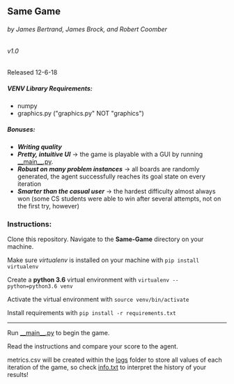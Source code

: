 ## Same Game
###### by James Bertrand, James Brock, and Robert Coomber
###### v1.0

Released 12-6-18

##### VENV Library Requirements:
* numpy
* graphics.py ("graphics.py" NOT "graphics")

##### Bonuses:
- **_Writing quality_**
- **_Pretty, intuitive UI_** -> the game is playable with a GUI by running [\_\_main\_\_.py](__main__.py).
- **_Robust on many problem instances_** -> all boards are randomly generated, the agent successfully reaches its goal state on every iteration
- **_Smarter than the casual user_** -> the hardest difficulty almost always won (some CS students were able to win after several attempts, not on the first try, however)

### Instructions:

Clone this repository. Navigate to the **Same-Game** directory on your machine.

Make sure _virtualenv_ is installed on your machine with `pip install virtualenv`

Create a **python 3.6** virtual environment with `virtualenv --python=python3.6 venv`

Activate the virtual environment with `source venv/bin/activate`

Install requirements with `pip install -r requirements.txt`

-------------------------------

Run [\_\_main\_\_.py](__main__.py) to begin the game.

Read the instructions and compare your score to the agent.

metrics.csv will be created within the [logs](logs/) folder to store all values of each iteration of the game, so check [info.txt](logs/info.txt) to interpret the history of your results!

